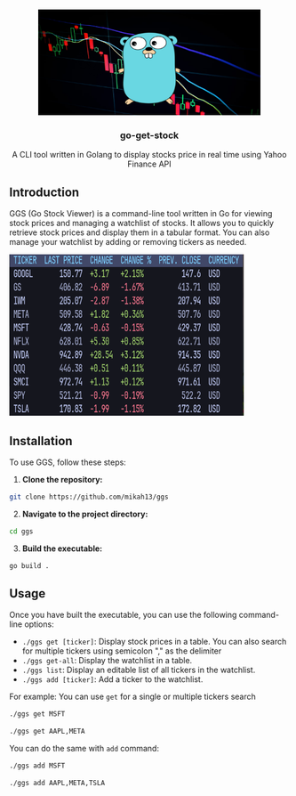 <a name="readme-top"></a>


<!-- PROJECT LOGO -->
<br />
<div align="center">
  <a href="https://github.com/mikah13/ggs">
    <img src="./docs/banner.png" alt="Banner" width="400" height="190">
  </a>

  <h3 align="center">go-get-stock</h3>

  <p align="center">
    A CLI tool written in Golang to display stocks price in real time using Yahoo Finance API
  </p>
</div>



## Introduction

GGS (Go Stock Viewer) is a command-line tool written in Go for viewing stock prices and managing a watchlist of stocks. It allows you to quickly retrieve stock prices and display them in a tabular format. You can also manage your watchlist by adding or removing tickers as needed.

<img src="./docs/screenshot.png" alt="Example" width="422" height="290">

## Installation

To use GGS, follow these steps:

1. **Clone the repository:**
  ```sh
  git clone https://github.com/mikah13/ggs
  ```


2. **Navigate to the project directory:**
  ```sh
  cd ggs
  ```

3. **Build the executable:**
  ```sh
  go build .
  ```

## Usage

Once you have built the executable, you can use the following command-line options:

- `./ggs get [ticker]`: Display stock prices in a table. You can also search for multiple tickers using semicolon "," as the delimiter
- `./ggs get-all`: Display the watchlist in a table.
- `./ggs list`: Display an editable list of all tickers in the watchlist.
- `./ggs add [ticker]`: Add a ticker to the watchlist.

For example: You can use `get` for a single or multiple tickers search 
  ```sh
  ./ggs get MSFT
  ```
  
  ```sh
  ./ggs get AAPL,META
  ```

You can do the same with `add` command:

  ```sh
  ./ggs add MSFT
  ```
  
  ```sh
  ./ggs add AAPL,META,TSLA
  ```

